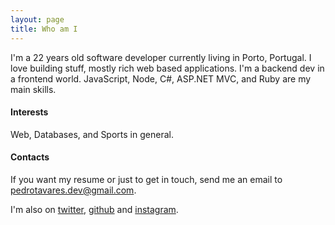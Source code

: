 ```yaml
---
layout: page
title: Who am I
---
```


I'm a 22 years old software developer currently living in Porto, Portugal. I love building stuff, mostly rich web based applications. I'm a backend dev in a frontend world. JavaScript, Node, C#, ASP.NET MVC, and Ruby are my main skills.

#### Interests

Web, Databases, and Sports in general.

#### Contacts

If you want my resume or just to get in touch, send me an email to pedrotavares.dev@gmail.com.

I'm also on [twitter][twitter], [github][github] and [instagram][instagram].

[twitter]:    https://twitter.com/gonka29
[github]:     https://github.com/ordepdev
[instagram]:  https://instagram.com/gonka29